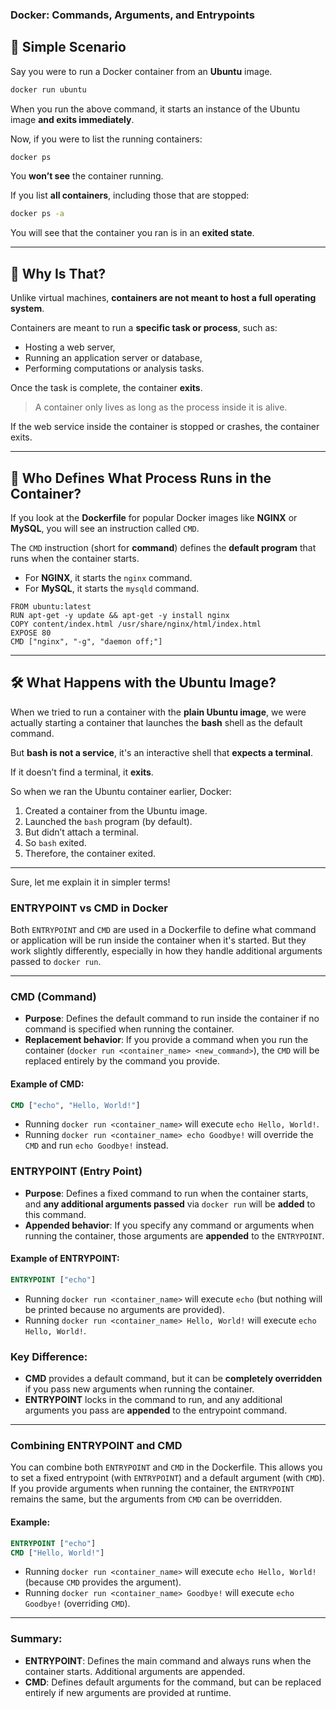 ### Docker: Commands, Arguments, and Entrypoints

## 📘 Simple Scenario

Say you were to run a Docker container from an **Ubuntu** image.

```bash
docker run ubuntu
```

When you run the above command, it starts an instance of the Ubuntu image **and exits immediately**.

Now, if you were to list the running containers:

```bash
docker ps
```

You **won’t see** the container running.

If you list **all containers**, including those that are stopped:

```bash
docker ps -a
```

You will see that the container you ran is in an **exited state**.

---

## 🤔 Why Is That?

Unlike virtual machines, **containers are not meant to host a full operating system**.

Containers are meant to run a **specific task or process**, such as:
- Hosting a web server,
- Running an application server or database,
- Performing computations or analysis tasks.

Once the task is complete, the container **exits**.

> A container only lives as long as the process inside it is alive.

If the web service inside the container is stopped or crashes, the container exits.

---

## 🧭 Who Defines What Process Runs in the Container?

If you look at the **Dockerfile** for popular Docker images like **NGINX** or **MySQL**, you will see an instruction called `CMD`.

The `CMD` instruction (short for **command**) defines the **default program** that runs when the container starts.

- For **NGINX**, it starts the `nginx` command.
- For **MySQL**, it starts the `mysqld` command.

```docker
FROM ubuntu:latest
RUN apt-get -y update && apt-get -y install nginx
COPY content/index.html /usr/share/nginx/html/index.html
EXPOSE 80
CMD ["nginx", "-g", "daemon off;"]
```
---

## 🛠️ What Happens with the Ubuntu Image?

When we tried to run a container with the **plain Ubuntu image**, we were actually starting a container that launches the **bash** shell as the default command.

But **bash is not a service**, it's an interactive shell that **expects a terminal**.

If it doesn’t find a terminal, it **exits**.

So when we ran the Ubuntu container earlier, Docker:
1. Created a container from the Ubuntu image.
2. Launched the `bash` program (by default).
3. But didn’t attach a terminal.
4. So `bash` exited.
5. Therefore, the container exited.

---

Sure, let me explain it in simpler terms!

### **ENTRYPOINT vs CMD in Docker**

Both `ENTRYPOINT` and `CMD` are used in a Dockerfile to define what command or application will be run inside the container when it's started. But they work slightly differently, especially in how they handle additional arguments passed to `docker run`.

---

### **CMD** (Command)
- **Purpose**: Defines the default command to run inside the container if no command is specified when running the container.
- **Replacement behavior**: If you provide a command when you run the container (`docker run <container_name> <new_command>`), the `CMD` will be replaced entirely by the command you provide.

#### Example of CMD:
```Dockerfile
CMD ["echo", "Hello, World!"]
```

- Running `docker run <container_name>` will execute `echo Hello, World!`.
- Running `docker run <container_name> echo Goodbye!` will override the `CMD` and run `echo Goodbye!` instead.

### **ENTRYPOINT** (Entry Point)
- **Purpose**: Defines a fixed command to run when the container starts, and **any additional arguments passed** via `docker run` will be **added** to this command.
- **Appended behavior**: If you specify any command or arguments when running the container, those arguments are **appended** to the `ENTRYPOINT`.

#### Example of ENTRYPOINT:
```Dockerfile
ENTRYPOINT ["echo"]
```

- Running `docker run <container_name>` will execute `echo` (but nothing will be printed because no arguments are provided).
- Running `docker run <container_name> Hello, World!` will execute `echo Hello, World!`.

### **Key Difference**: 

- **CMD** provides a default command, but it can be **completely overridden** if you pass new arguments when running the container.
- **ENTRYPOINT** locks in the command to run, and any additional arguments you pass are **appended** to the entrypoint command.

---

### **Combining ENTRYPOINT and CMD**
You can combine both `ENTRYPOINT` and `CMD` in the Dockerfile. This allows you to set a fixed entrypoint (with `ENTRYPOINT`) and a default argument (with `CMD`). If you provide arguments when running the container, the `ENTRYPOINT` remains the same, but the arguments from `CMD` can be overridden.

#### Example:
```Dockerfile
ENTRYPOINT ["echo"]
CMD ["Hello, World!"]
```

- Running `docker run <container_name>` will execute `echo Hello, World!` (because `CMD` provides the argument).
- Running `docker run <container_name> Goodbye!` will execute `echo Goodbye!` (overriding `CMD`).

---

### **Summary**:
- **ENTRYPOINT**: Defines the main command and always runs when the container starts. Additional arguments are appended.
- **CMD**: Defines default arguments for the command, but can be replaced entirely if new arguments are provided at runtime.
